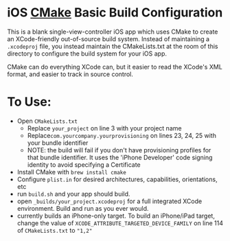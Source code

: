 # iOS [CMake](http://cmake.com) Basic Build Configuration

This is a blank single-view-controller iOS app which uses CMake to create an XCode-friendly out-of-source build system. Instead of maintaining a `.xcodeproj` file, you instead maintain the CMakeLists.txt at the room of this directory to configure the build system for your iOS app.

CMake can do everything XCode can, but it easier to read the XCode's XML format, and easier to track in source control.

# To Use:
- Open `CMakeLists.txt`
  - Replace `your_project` on line 3 with your project name
  - Replace`com.yourcompany.yourprovisioning` on lines 23, 24, 25 with your bundle identifier
  - NOTE: the build will fail if you don't have provisioning profiles for that bundle identifier. It uses the 'iPhone Developer' code signing identity to avoid specifying a Certificate
- Install CMake with `brew install cmake`
- Configure `plist.in` for desired architectures, capabilities, orientations, etc
- run `build.sh` and your app should build.
- open `_builds/your_project.xcodeproj` for a full integrated XCode environment. Build and run as you ever would.
- currently builds an iPhone-only target. To build an iPhone/iPad target, change the value of `XCODE_ATTRIBUTE_TARGETED_DEVICE_FAMILY` on line 114 of `CMakeLists.txt` to `"1,2"`


